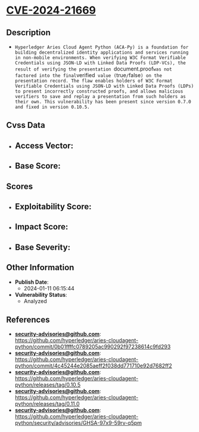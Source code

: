 
# [CVE-2024-21669](https://cve.mitre.org/cgi-bin/cvename.cgi?name=CVE-2024-21669)

## Description

- `Hyperledger Aries Cloud Agent Python (ACA-Py) is a foundation for building decentralized identity applications and services running in non-mobile environments. When verifying W3C Format Verifiable Credentials using JSON-LD with Linked Data Proofs (LDP-VCs), the result of verifying the presentation `document.proof` was not factored into the final `verified` value (`true`/`false`) on the presentation record. The flaw enables holders of W3C Format Verifiable Credentials using JSON-LD with Linked Data Proofs (LDPs) to present incorrectly constructed proofs, and allows malicious verifiers to save and replay a presentation from such holders as their own. This vulnerability has been present since version 0.7.0 and fixed in version 0.10.5.`

## Cvss Data

- **Access Vector**:
  - 
- **Base Score**:
  - 

## Scores

- **Exploitability Score**:
  - 
- **Impact Score**:
  - 
- **Base Severity**:
  - 

## Other Information

- **Publish Date**:
  - 2024-01-11 06:15:44
- **Vulnerability Status**:
  - Analyzed

## References

- **security-advisories@github.com**: https://github.com/hyperledger/aries-cloudagent-python/commit/0b01ffffc0789205ac990292f97238614c9fd293
- **security-advisories@github.com**: https://github.com/hyperledger/aries-cloudagent-python/commit/4c45244e2085aeff2f038dd771710e92d7682ff2
- **security-advisories@github.com**: https://github.com/hyperledger/aries-cloudagent-python/releases/tag/0.10.5
- **security-advisories@github.com**: https://github.com/hyperledger/aries-cloudagent-python/releases/tag/0.11.0
- **security-advisories@github.com**: https://github.com/hyperledger/aries-cloudagent-python/security/advisories/GHSA-97x9-59rv-q5pm
